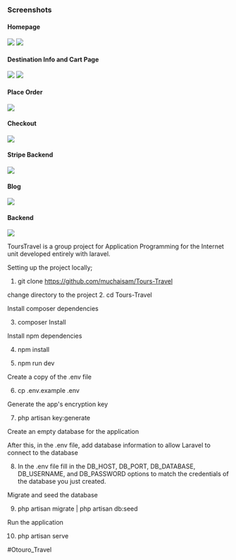 ### Screenshots

#### Homepage
<p float="left">
  <img src="https://github.com/muchaisam/Tours-Travel/blob/main/screenshots/6.png" width="auto" />
  <img src="https://github.com/muchaisam/Tours-Travel/blob/main/screenshots/7.png" width="auto" /> 
</p>

#### Destination Info and Cart Page
<p float="left">
  <img src="https://github.com/muchaisam/Tours-Travel/blob/main/screenshots/1.png" width="auto" />
  <img src="https://github.com/muchaisam/Tours-Travel/blob/main/screenshots/2.png" width="auto" /> 
</p>

#### Place Order
<p float="left">
  <img src="https://github.com/muchaisam/Tours-Travel/blob/master/screenshots/3.png" width="auto" />
</p>

#### Checkout
<p float="left">
  <img src="https://github.com/muchaisam/Tours-Travel/blob/main/screenshots/4.png" width="auto" />
</p>

#### Stripe Backend
<p float="left">
  <img src="https://github.com/muchaisam/Tours-Travel/blob/main/screenshots/5.png" width="auto" />
</p>

#### Blog
<p float="left">
  <img src="https://github.com/muchaisam/Tours-Travel/blob/main/screenshots/8.png" width="auto" />
</p>

#### Backend
<p float="left">
  <img src="https://github.com/muchaisam/Tours-Travel/blob/main/screenshots/b.png" width="auto" />
</p>

ToursTravel is a group project for Application Programming for the Internet unit developed entirely with laravel. 

Setting up the project locally;
1. git clone https://github.com/muchaisam/Tours-Travel

change directory to the project
2. cd Tours-Travel

Install composer dependencies

3. composer Install

Install npm dependencies

4. npm install

5. npm run dev

Create a copy of the .env file

6. cp .env.example .env

Generate the app's encryption key

7. php artisan key:generate

Create an empty database for the application 

After this, in the .env file, add database information to allow  Laravel to connect to the database


8. In the .env file fill in the DB_HOST, DB_PORT, DB_DATABASE, DB_USERNAME, and DB_PASSWORD options to match the credentials of the database you just created. 

Migrate and seed the database

9. php artisan migrate | php artisan db:seed

Run the application 

10. php artisan serve


<!-- On the payment page add this stripe api keys on the .env file
1. STRIPE_KEY=pk_test_51HQpwbKZZfdlhYPvEg8AQBi5WjGCReMZFpvY0anaq5OfnxHAGuJTuUfXhxlPvCRj4T3Dqy5jnpvcKg3qZUwotCzq00EjBedeBk

2. STRIPE_SECRET=sk_test_51HQpwbKZZfdlhYPvJnblqy8Jiv662Q1RkkfMMa26cI1x62LfgPjh6ERSeK84WZCmLWVdgFqKDOx9G5pkdP8mr2au00EJNczGGO -->
#Otouro_Travel
